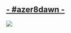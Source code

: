 ## [- #azer8dawn -](https://drive.google.com/u/1/uc?id=1_AB__mcaQ8kwtVTEK7SLmosrK7ye5G8e&export=download)
![](https://cdn.discordapp.com/attachments/743412008359166024/794667364368252948/osu_z4VW9VJ39z.png)
